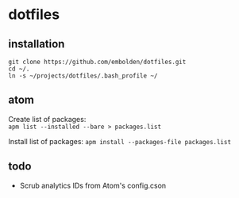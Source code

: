 # dotfiles

## installation
`git clone https://github.com/embolden/dotfiles.git`  
`cd ~/.`  
`ln -s ~/projects/dotfiles/.bash_profile ~/`

## atom
Create list of packages:  
`apm list --installed --bare > packages.list`

Install list of packages:
`apm install --packages-file packages.list`

## todo
- Scrub analytics IDs from Atom's config.cson
